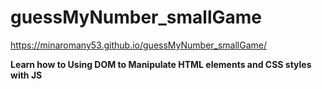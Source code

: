 # guessMyNumber_smallGame
https://minaromany53.github.io/guessMyNumber_smallGame/

**Learn how to Using DOM to Manipulate HTML elements and CSS styles with JS**
